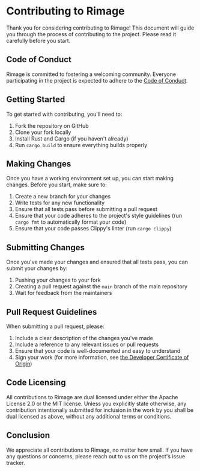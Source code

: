# Contributing to Rimage

Thank you for considering contributing to Rimage! This document will guide you through the process of contributing to the project. Please read it carefully before you start.

## Code of Conduct

Rimage is committed to fostering a welcoming community. Everyone participating in the project is expected to adhere to the [Code of Conduct](CODE_OF_CONDUCT.md).

## Getting Started

To get started with contributing, you'll need to:

1. Fork the repository on GitHub
2. Clone your fork locally
3. Install Rust and Cargo (if you haven't already)
4. Run `cargo build` to ensure everything builds properly

## Making Changes

Once you have a working environment set up, you can start making changes. Before you start, make sure to:

1. Create a new branch for your changes
2. Write tests for any new functionality
3. Ensure that all tests pass before submitting a pull request
4. Ensure that your code adheres to the project's style guidelines (run `cargo fmt` to automatically format your code)
5. Ensure that your code passes Clippy's linter (run `cargo clippy`)

## Submitting Changes

Once you've made your changes and ensured that all tests pass, you can submit your changes by:

1. Pushing your changes to your fork
2. Creating a pull request against the `main` branch of the main repository
3. Wait for feedback from the maintainers

## Pull Request Guidelines

When submitting a pull request, please:

1. Include a clear description of the changes you've made
2. Include a reference to any relevant issues or pull requests
3. Ensure that your code is well-documented and easy to understand
4. Sign your work (for more information, see [the Developer Certificate of Origin](https://developercertificate.org/))

## Code Licensing

All contributions to Rimage are dual licensed under either the Apache License 2.0 or the MIT license. Unless you explicitly state otherwise, any contribution intentionally submitted for inclusion in the work by you shall be dual licensed as above, without any additional terms or conditions.

## Conclusion

We appreciate all contributions to Rimage, no matter how small. If you have any questions or concerns, please reach out to us on the project's issue tracker.
